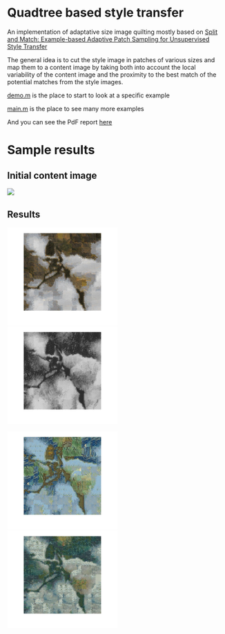 Quadtree based style transfer
=============================

An implementation of adaptative size image quilting mostly based on [Split and Match: Example-based Adaptive Patch Sampling for Unsupervised Style Transfer](http://oriel.github.io/style_transfer.html) 

The general idea is to cut the style image in patches of various sizes and map them to a content image by taking both into account the local variability of the content image and the proximity to the best match of the potential matches from the style images.

[demo.m](demo.m) is the place to start to look at a specific example

[main.m](main.m) is the place to see many more examples

And you can see the PdF report [here](yana-hasson-final-report.pdf)

# Sample results

## Initial content image

<img src="final-content/flower.jpg" width="256">

## Results

<img src="results/flower-fritz.jpg" width="256"> <img src="results/flower-pencil.jpg" width="256">

<img src="results/flower-first.jpg" width="256"> <img src="results/flower-blum.jpg" width="256">


